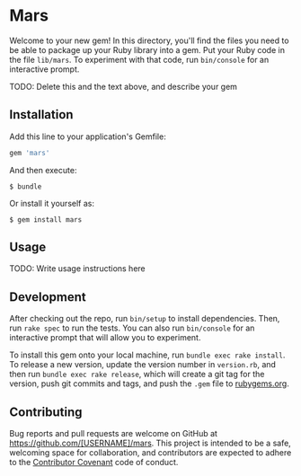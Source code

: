 # Mars

Welcome to your new gem! In this directory, you'll find the files you need to be able to package up your Ruby library into a gem. Put your Ruby code in the file `lib/mars`. To experiment with that code, run `bin/console` for an interactive prompt.

TODO: Delete this and the text above, and describe your gem

## Installation

Add this line to your application's Gemfile:

```ruby
gem 'mars'
```

And then execute:

    $ bundle

Or install it yourself as:

    $ gem install mars

## Usage

TODO: Write usage instructions here

## Development

After checking out the repo, run `bin/setup` to install dependencies. Then, run `rake spec` to run the tests. You can also run `bin/console` for an interactive prompt that will allow you to experiment.

To install this gem onto your local machine, run `bundle exec rake install`. To release a new version, update the version number in `version.rb`, and then run `bundle exec rake release`, which will create a git tag for the version, push git commits and tags, and push the `.gem` file to [rubygems.org](https://rubygems.org).

## Contributing

Bug reports and pull requests are welcome on GitHub at https://github.com/[USERNAME]/mars. This project is intended to be a safe, welcoming space for collaboration, and contributors are expected to adhere to the [Contributor Covenant](contributor-covenant.org) code of conduct.

